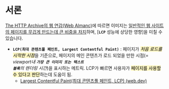 # 서론
[The HTTP Archive의 웹 연감(Web Almanc)](https://almanac.httparchive.org/en/2022/page-weight#content-type-and-file-formats)에 따르면 이미지는 [일반적인 웹 사이트의 페이지를 무겁게 만드는데 큰 비중을 차지](https://almanac.httparchive.org/en/2022/page-weight#image-bytes)하며, [<code><b>LCP</b></code> 성능에 상당한 영향]을 미칠 수 있습니다.
- **`LCP(최대 콘텐츠풀 페인트, Largest Contentful Paint)`** : 페이지가 <mark style="background: #FFF3A3A6;"><i>처음 로드를 시작한 시점</i></mark>을 기준으로, 페이지의 메인 콘텐츠가 로드 되었을 만한 시점(= *viewport내 <b><code>가장 큰 이미지 또는 텍스트 블록</code></b>의 렌더링 시간*)을 표시하는 메트릭. LCP가 빠르면 사용자가 <mark style="background: #FFF3A3A6;">페이지를 사용할 수 있다고 판단</mark>하는데 도움이 됨.
	- [Largest Contentful Paint(최대 콘텐츠풀 페인트, LCP) (web.dev)](https://web.dev/i18n/ko/lcp/)